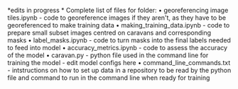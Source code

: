 *edits in progress *
Complete list of files for folder:
•	georeferencing image tiles.ipynb - code to georeference images if they aren't, as they have to be georeferenced to make training data
•	making_training_data.ipynb - code to prepare small subset images centred on caravans and corresponding masks
•	label_masks.ipynb - code to turn masks into the final labels needed to feed into model
•	accuracy_metrics.ipynb - code to assess the accuracy of the model
•	caravan.py - python file used in the command line for training the model - edit model configs here
•	command_line_commands.txt - intstructions on how to set up data in a repository to be read by the python file and command to run in the command line when ready for training
